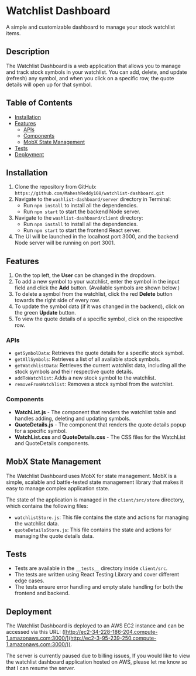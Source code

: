 # Watchlist Dashboard
A simple and customizable dashboard to manage your stock watchlist items.

## Description
The Watchlist Dashboard is a web application that allows you to manage and track stock symbols in your watchlist. You can add, delete, and update (refresh) any symbol, and when you click on a specific row, the quote details will open up for that symbol.

## Table of Contents
- [Installation](#installation)
- [Features](#features)
  - [APIs](#apis)
  - [Components](#components)
  - [MobX State Management](#mobx-state-management)
- [Tests](#tests)
- [Deployment](#deployment)

## Installation <a name="installation"></a>

1. Clone the repository from GitHub: `https://github.com/MaheshReddy108/watchlist-dashboard.git`
2. Navigate to the `washlist-dashboard/server` directory in Terminal:
   - Run `npm install` to install all the dependencies.
   - Run `npm start` to start the backend Node server.
3. Navigate to the `washlist-dashboard/client` directory:
   - Run `npm install` to install all the dependencies.
   - Run `npm start` to start the frontend React server.
4. The UI will be launched in the localhost port 3000, and the backend Node server will be running on port 3001.

## Features <a name="features"></a>

1. On the top left, the **User** can be changed in the dropdown.
2. To add a new symbol to your watchlist, enter the symbol in the input field and click the **Add** button. (Available symbols are shown below.)
3. To delete a symbol from the watchlist, click the red **Delete** button towards the right side of every row.
4. To update the symbol data (if it was changed in the backend), click on the green **Update** button.
5. To view the quote details of a specific symbol, click on the respective row.

### APIs <a name="apis"></a>
- `getSymbolData`: Retrieves the quote details for a specific stock symbol.
- `getAllSymbols`: Retrieves a list of all available stock symbols.
- `getWatchlistData`: Retrieves the current watchlist data, including all the stock symbols and their respective quote details.
- `addToWatchlist`: Adds a new stock symbol to the watchlist.
- `removeFromWatchlist`: Removes a stock symbol from the watchlist.

### Components
- **WatchList.js** - The component that renders the watchlist table and handles adding, deleting and updating symbols.
- **QuoteDetails.js** - The component that renders the quote details popup for a specific symbol.
- **WatchList.css** and **QuoteDetails.css** - The CSS files for the WatchList and QuoteDetails components.

## MobX State Management <a name = "mobx-state-management"></a>
The Watchlist Dashboard uses MobX for state management. MobX is a simple, scalable and battle-tested state management library that makes it easy to manage complex application state. 

The state of the application is managed in the ```client/src/store``` directory, which contains the following files:
- ```watchlistStore.js```: This file contains the state and actions for managing the watchlist data.
- ```quoteDetailsStore.js```: This file contains the state and actions for managing the quote details data.


## Tests <a name = "Tests"></a>
- Tests are available in the ```__tests__``` directory inside ```client/src```.
- The tests are written using React Testing Library and cover different edge cases.
- The tests ensure error handling and empty state handling for both the frontend and backend.

## Deployment <a name = "Deployment"></a>
The Watchlist Dashboard is deployed to an AWS EC2 instance and can be accessed via this URL: ([http://ec2-34-228-186-204.compute-1.amazonaws.com:3000/](http://ec2-3-95-239-250.compute-1.amazonaws.com:3000/)).

The server is currently paused due to billing issues, If you would like to view the watchlist dashboard application hosted on AWS, please let me know so that I can resume the server.

